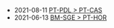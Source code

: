 * 2021-08-11 [PT-PDL > PT-CAS](https://www.wayoffthegrid.com/floatplan/PT-PDL_PT-CAS)
* 2021-06-13 [BM-SGE > PT-HOR](https://www.wayoffthegrid.com/floatplan/BM-SGE_PT-HOR)
